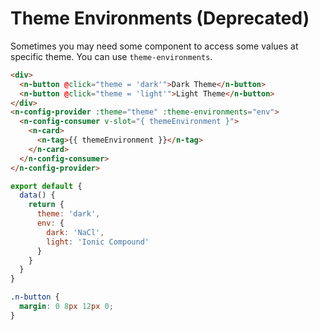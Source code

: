 # Theme Environments (Deprecated)

Sometimes you may need some component to access some values at specific theme. You can use `theme-environments`.

```html
<div>
  <n-button @click="theme = 'dark'">Dark Theme</n-button>
  <n-button @click="theme = 'light'">Light Theme</n-button>
</div>
<n-config-provider :theme="theme" :theme-environments="env">
  <n-config-consumer v-slot="{ themeEnvironment }">
    <n-card>
      <n-tag>{{ themeEnvironment }}</n-tag>
    </n-card>
  </n-config-consumer>
</n-config-provider>
```

```js
export default {
  data() {
    return {
      theme: 'dark',
      env: {
        dark: 'NaCl',
        light: 'Ionic Compound'
      }
    }
  }
}
```

```css
.n-button {
  margin: 0 8px 12px 0;
}
```
